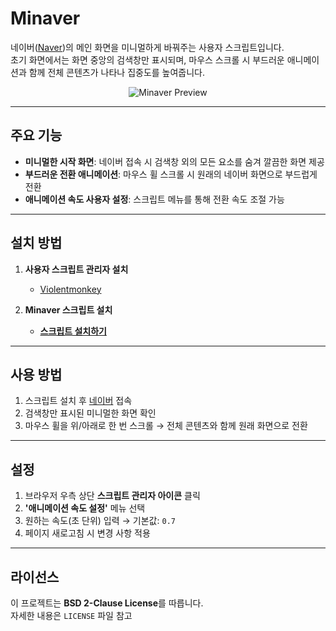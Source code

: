 # Minaver

네이버([Naver](https://www.naver.com/))의 메인 화면을 미니멀하게 바꿔주는 사용자 스크립트입니다.  
초기 화면에서는 화면 중앙의 검색창만 표시되며, 마우스 스크롤 시 부드러운 애니메이션과 함께 전체 콘텐츠가 나타나 집중도를 높여줍니다.

<p align="center">
  <img src="preview.webp" alt="Minaver Preview" />
</p>

---

## 주요 기능

* **미니멀한 시작 화면**: 네이버 접속 시 검색창 외의 모든 요소를 숨겨 깔끔한 화면 제공
* **부드러운 전환 애니메이션**: 마우스 휠 스크롤 시 원래의 네이버 화면으로 부드럽게 전환
* **애니메이션 속도 사용자 설정**: 스크립트 메뉴를 통해 전환 속도 조절 가능

---

## 설치 방법

1. **사용자 스크립트 관리자 설치**  
   * [Violentmonkey](https://violentmonkey.github.io/)

2. **Minaver 스크립트 설치**  
   * [**스크립트 설치하기**](https://update.greasyfork.org/scripts/547954/Minaver.user.js)

---

## 사용 방법

1. 스크립트 설치 후 [네이버](https://www.naver.com/) 접속
2. 검색창만 표시된 미니멀한 화면 확인
3. 마우스 휠을 위/아래로 한 번 스크롤 → 전체 콘텐츠와 함께 원래 화면으로 전환

---

## 설정

1. 브라우저 우측 상단 **스크립트 관리자 아이콘** 클릭
2. **'애니메이션 속도 설정'** 메뉴 선택
3. 원하는 속도(초 단위) 입력 → 기본값: `0.7`
4. 페이지 새로고침 시 변경 사항 적용

---

## 라이선스

이 프로젝트는 **BSD 2-Clause License**를 따릅니다.  
자세한 내용은 `LICENSE` 파일 참고
